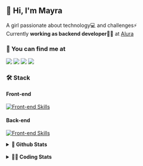 ## 👋 Hi, I'm Mayra

A girl passionate about technology💻 and challenges⚡  
Currently **working as backend developer**👩‍💻 at [Alura](https://www.alura.com.br)   

### 💬 You can find me at

<a href="https://mayra.dev" target="_blank" rel="noopener"><img src="https://img.shields.io/badge/-mayra.dev-005FED?style=flat&logo=Google-chrome&logoColor=white"/></a>
<a href="https://linkedin.com/in/mayraamaral" target="_blank" rel="noopener"><img src="https://img.shields.io/badge/-/mayraamaral-0077B5?style=flat&logo=Linkedin&logoColor=white"/></a>
<a href="mailto:mayra@mayra.dev" target="_blank" rel="noopener"><img src="https://img.shields.io/badge/-mayra@mayra.dev-D14836?style=flat&logo=Gmail&logoColor=white"/></a>
<a href="" target="_blank" rel="noopener"><img src="https://img.shields.io/badge/-mayraamaral-7289DA?style=flat&logo=Discord&logoColor=white"/></a>

### 🛠️ Stack
#### Front-end

[![Front-end Skills](https://skillicons.dev/icons?i=react,next,angular,redux,styledcomponents,html,css,sass,js,ts,figma)](https://skillicons.dev)
#### Back-end

[![Front-end Skills](https://skillicons.dev/icons?i=java,spring,hibernate,aws,idea,postgres,mysql,git,linux,bash,nodejs,docker,kubernetes,jenkins)](https://skillicons.dev)


<details>
    <summary><strong>📌 Github Stats</strong></summary>
    <br />
    <div align="center">
        <table>
      <td><img height="160em" src="https://github-readme-stats.vercel.app/api?username=mayraamaral&show_icons=true&theme=algolia&hide_border=true&hide=stars&count_private=true" alt="Readme stats"></td>
      <td><img height="160em" src="https://github-readme-stats.vercel.app/api/top-langs/?username=mayraamaral&&layout=compact&&theme=algolia&hide_border=true&langs_count=6" alt="Language stats"></td>
       </table>
  </div> 
    

  <p align="center">
    <img src="https://github-readme-streak-stats.herokuapp.com?user=mayraamaral&theme=dark&hide_border=true&date_format=j%20M%5B%20Y%5D&locale=pt-br&background=050F2C&ring=0195DD&fire=23AA7D&currStreakLabel=23AA7D" alt="Streak stats">
  </p> 
</details>

<br />

<details>
  <summary><strong>👩‍💻 Coding Stats</strong></summary>
  <br />
  
  <!--START_SECTION:waka-->
![Code Time](http://img.shields.io/badge/Code%20Time-388%20hrs%201%20min-blue)

**🐱 My GitHub Data** 

> 📦 582.6 kB Used in GitHub's Storage 
 > 
> 🏆 372 Contributions in the Year 2024
 > 
> 🚫 Not Opted to Hire
 > 
> 📜 53 Public Repositories 
 > 
> 🔑 30 Private Repositories 
 > 
**I'm an Early 🐤** 

```text
🌞 Morning                505 commits         ███░░░░░░░░░░░░░░░░░░░░░░   11.81 % 
🌆 Daytime                2255 commits        █████████████░░░░░░░░░░░░   52.72 % 
🌃 Evening                1312 commits        ████████░░░░░░░░░░░░░░░░░   30.68 % 
🌙 Night                  205 commits         █░░░░░░░░░░░░░░░░░░░░░░░░   04.79 % 
```
📅 **I'm Most Productive on Wednesday** 

```text
Monday                   731 commits         ████░░░░░░░░░░░░░░░░░░░░░   17.09 % 
Tuesday                  718 commits         ████░░░░░░░░░░░░░░░░░░░░░   16.79 % 
Wednesday                813 commits         █████░░░░░░░░░░░░░░░░░░░░   19.01 % 
Thursday                 783 commits         █████░░░░░░░░░░░░░░░░░░░░   18.31 % 
Friday                   594 commits         ███░░░░░░░░░░░░░░░░░░░░░░   13.89 % 
Saturday                 263 commits         ██░░░░░░░░░░░░░░░░░░░░░░░   06.15 % 
Sunday                   375 commits         ██░░░░░░░░░░░░░░░░░░░░░░░   08.77 % 
```


📊 **This Week I Spent My Time On** 

```text
🕑︎ Time Zone: America/Sao_Paulo

💬 Programming Languages: 
Java                     2 hrs 15 mins       ██████░░░░░░░░░░░░░░░░░░░   25.81 % 
CSS                      2 hrs 11 mins       ██████░░░░░░░░░░░░░░░░░░░   25.03 % 
YAML                     1 hr 34 mins        ████░░░░░░░░░░░░░░░░░░░░░   17.96 % 
Markdown                 42 mins             ██░░░░░░░░░░░░░░░░░░░░░░░   08.07 % 
JSP                      39 mins             ██░░░░░░░░░░░░░░░░░░░░░░░   07.62 % 

🔥 Editors: 
Intellijidea             6 hrs 34 mins       ███████████████████░░░░░░   75.25 % 
VS Code                  2 hrs 9 mins        ██████░░░░░░░░░░░░░░░░░░░   24.75 % 

💻 Operating System: 
Linux                    8 hrs 43 mins       █████████████████████████   100.00 % 
```

**I Mostly Code in Java** 

```text
Java                     122 repos           ███████░░░░░░░░░░░░░░░░░░   26.75 % 
HTML                     114 repos           ██████░░░░░░░░░░░░░░░░░░░   25.00 % 
JavaScript               101 repos           ██████░░░░░░░░░░░░░░░░░░░   22.15 % 
TypeScript               97 repos            █████░░░░░░░░░░░░░░░░░░░░   21.27 % 
C#                       1 repo              ░░░░░░░░░░░░░░░░░░░░░░░░░   00.22 % 
```




 Last Updated on 31/05/2024 19:05:29 UTC
<!--END_SECTION:waka-->

</details>
